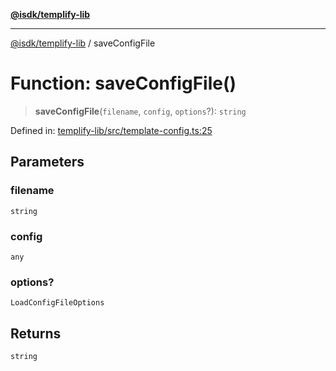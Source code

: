 [**@isdk/templify-lib**](../README.md)

***

[@isdk/templify-lib](../globals.md) / saveConfigFile

# Function: saveConfigFile()

> **saveConfigFile**(`filename`, `config`, `options`?): `string`

Defined in: [templify-lib/src/template-config.ts:25](https://github.com/isdk/templify-lib.js/blob/c0f6004b17899f176242398987b532abb576e16b/src/template-config.ts#L25)

## Parameters

### filename

`string`

### config

`any`

### options?

`LoadConfigFileOptions`

## Returns

`string`
